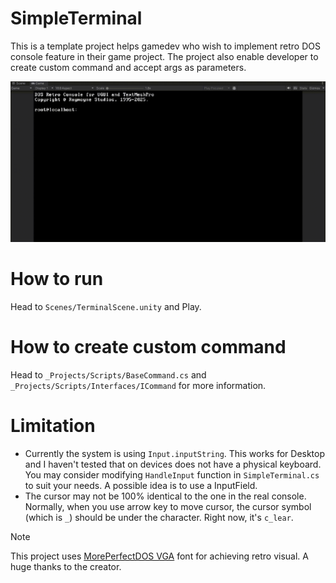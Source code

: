 # SimpleTerminal
This is a template project helps gamedev who wish to implement retro DOS console feature in their game project.
The project also enable developer to create custom command and accept args as parameters.

![](./showcase.gif)

# How to run
Head to `Scenes/TerminalScene.unity` and Play.

# How to create custom command
Head to `_Projects/Scripts/BaseCommand.cs` and `_Projects/Scripts/Interfaces/ICommand` for more information.

# Limitation
- Currently the system is using `Input.inputString`. This works for Desktop and I haven't tested that on devices does not have a physical keyboard.
You may consider modifying `HandleInput` function in `SimpleTerminal.cs` to suit your needs. A possible idea is to use a InputField.
- The cursor may not be 100% identical to the one in the real console. Normally, when you use arrow key to move cursor, the cursor symbol (which is `_`) should be under the character.
Right now, it's `c_lear`.

> [!NOTE]
> This project uses [MorePerfectDOS VGA](https://laemeur.sdf.org/fonts/) font for achieving retro visual. A huge thanks to the creator.
